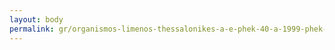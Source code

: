 ```yaml
---
layout: body
permalink: gr/organismos-limenos-thessalonikes-a-e-phek-40-a-1999-phek-314-a-2005/
---
```


